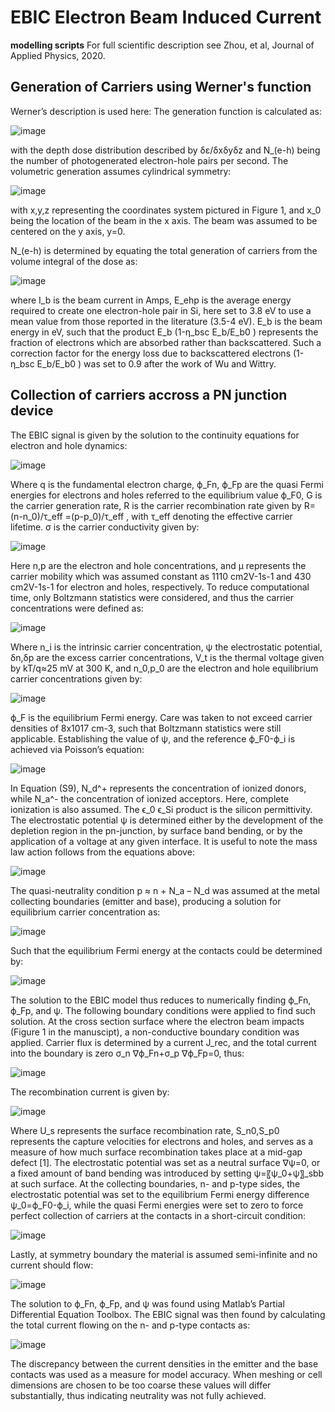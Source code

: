 # EBIC Electron  Beam Induced Current 
**modelling scripts**
For full scientific description see Zhou, et al, Journal of Applied Physics, 2020.

## Generation of Carriers using Werner's function
Werner’s description is used here:
The generation function is calculated as:

![image](https://user-images.githubusercontent.com/53188769/71976768-0c457c00-320f-11ea-8680-bb906833b2b3.png)

with the depth dose distribution described by δε/δxδyδz and N_(e-h) being the number of photogenerated electron-hole pairs per second. The volumetric generation assumes cylindrical symmetry:

![image](https://user-images.githubusercontent.com/53188769/71976780-11a2c680-320f-11ea-918e-faba8fdb4556.png)

with x,y,z representing the coordinates system pictured in Figure 1, and x_0 being the location of the beam in the x axis. The beam was assumed to be centered on the y axis, y=0. 

N_(e-h) is determined by equating the total generation of carriers from the volume integral of the dose as: 

![image](https://user-images.githubusercontent.com/53188769/71976792-1798a780-320f-11ea-99f2-eae6daaa2f85.png)

where I_b is the beam current in Amps,  E_ehp is the average energy required to create one electron-hole pair in Si, here set to 3.8 eV to use a mean value from those reported in the literature (3.5-4 eV). E_b is the beam energy in eV, such that the product E_b (1-η_bsc E_b/E_b0  ) represents the fraction of electrons which are absorbed rather than backscattered. Such a correction factor for the energy loss due to backscattered electrons (1-η_bsc E_b/E_b0  ) was set to 0.9 after the work of Wu and Wittry.

## Collection of carriers accross a PN junction device

The EBIC signal is given by the solution to the continuity equations for electron and hole dynamics:

![image](https://user-images.githubusercontent.com/53188769/71976459-482c1180-320e-11ea-81a0-0756d2a5af07.png)


Where q is the fundamental electron charge, ϕ_Fn, ϕ_Fp are the quasi Fermi energies for electrons and holes referred to the equilibrium value ϕ_F0, G is the carrier generation rate, R is the carrier recombination rate given by R=(n-n_0)/τ_eff  =(p-p_0)/τ_eff  ,  with τ_eff denoting the effective carrier lifetime. σ is the carrier conductivity given by:

![image](https://user-images.githubusercontent.com/53188769/71976471-4f531f80-320e-11ea-997e-684602da4d8c.png)

Here n,p are the electron and hole concentrations, and μ represents the carrier mobility which was assumed constant as 1110 cm2V-1s-1 and 430 cm2V-1s-1 for electron and holes, respectively. To reduce computational time, only Boltzmann statistics were considered, and thus the carrier concentrations were defined as:

![image](https://user-images.githubusercontent.com/53188769/71976480-55490080-320e-11ea-9f95-b67d7b98760d.png)

Where n_i is the intrinsic carrier concentration, ψ the electrostatic potential, δn,δp are the excess carrier concentrations,  V_t is the thermal voltage given by kT/q≈25 mV at 300 K, and n_0,p_0 are the electron and hole equilibrium carrier concentrations given by:

![image](https://user-images.githubusercontent.com/53188769/71976493-5f6aff00-320e-11ea-88d3-ef3684ab80e2.png)

ϕ_F is the equilibrium Fermi energy. Care was taken to not exceed carrier densities of 8x1017 cm-3, such that Boltzmann statistics were still applicable. Establishing the value of ψ, and the reference ϕ_F0-ϕ_i is achieved via Poisson’s equation:

![image](https://user-images.githubusercontent.com/53188769/71976515-672aa380-320e-11ea-8bb4-aca7179b36a9.png)

In Equation (S9), N_d^+ represents the concentration of ionized donors, while N_a^- the concentration of ionized acceptors. Here, complete ionization is also assumed. The ϵ_0 ϵ_Si product is the silicon permittivity. The electrostatic potential ψ is determined either by the development of the depletion region in the pn-junction, by surface band bending, or by the application of a voltage at any given interface. It is useful to note the mass law action follows from the equations above:

![image](https://user-images.githubusercontent.com/53188769/71976523-6abe2a80-320e-11ea-9a88-f1667dd20a37.png)

The quasi-neutrality condition p ≈ n + N_a  – N_d was assumed at the metal collecting boundaries (emitter and base), producing a solution for equilibrium carrier concentration as:

![image](https://user-images.githubusercontent.com/53188769/71976530-6f82de80-320e-11ea-9483-c0ff5bb155ce.png)

Such that the equilibrium Fermi energy at the contacts could be determined by:

![image](https://user-images.githubusercontent.com/53188769/71976542-76115600-320e-11ea-9e79-00d42406f52f.png)

The solution to the EBIC model thus reduces to numerically finding ϕ_Fn, ϕ_Fp, and ψ.
The following boundary conditions were applied to find such solution. 
At the cross section surface where the electron beam impacts (Figure 1 in the manuscipt), a non-conductive boundary condition was applied. Carrier flux is determined by a current J_rec, and the total current into the boundary is zero σ_n ∇ϕ_Fn+σ_p ∇ϕ_Fp=0, thus:

![image](https://user-images.githubusercontent.com/53188769/71976548-7b6ea080-320e-11ea-8dce-bcea2271b9af.png)

The recombination current is given by:

![image](https://user-images.githubusercontent.com/53188769/71976561-832e4500-320e-11ea-8eda-e1549b980dfe.png)

Where U_s represents the surface recombination rate, S_n0,S_p0 represents the capture velocities for electrons and holes, and serves as a measure of how much surface recombination takes place at a mid-gap defect [1]. The electrostatic potential was set as a neutral surface ∇ψ=0, or a fixed amount of band bending was introduced by setting ψ=〖ψ_0+ψ〗_sbb at such surface.
At the collecting boundaries, n- and p-type sides, the electrostatic potential was set to the equilibrium Fermi energy difference ψ_0=ϕ_F0-ϕ_i, while the quasi Fermi energies were set to zero to force perfect collection of carriers at the contacts in a short-circuit condition:

![image](https://user-images.githubusercontent.com/53188769/71976573-888b8f80-320e-11ea-990a-c3341eab88ef.png)

Lastly, at symmetry boundary the material is assumed semi-infinite and no current should flow:


![image](https://user-images.githubusercontent.com/53188769/71976583-8fb29d80-320e-11ea-9d28-16d2993f2273.png)

The solution to ϕ_Fn, ϕ_Fp, and ψ was found using Matlab’s Partial Differential Equation Toolbox. The EBIC signal was then found by calculating the total current flowing on the n- and p-type contacts as:

![image](https://user-images.githubusercontent.com/53188769/71976596-97724200-320e-11ea-950b-877897ac2f84.png)


The discrepancy between the current densities in the emitter and the base contacts was used as a measure for model accuracy. When meshing or cell dimensions are chosen to be too coarse these values will differ substantially, thus indicating neutrality was not fully achieved.
